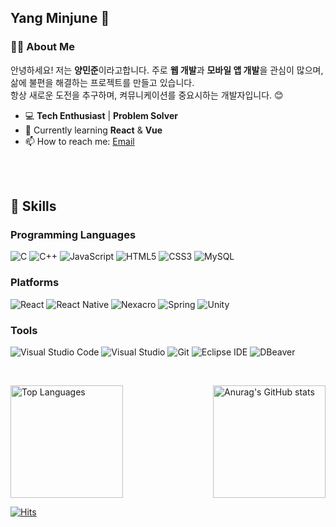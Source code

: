 ## Yang Minjune 👋

### 👨‍💻 About Me
안녕하세요! 저는 **양민준**이라고합니다. 주로 **웹 개발**과 **모바일 앱 개발**을 관심이 많으며, 삶에 불편을 해결하는 프로젝트를 만들고 있습니다.<br>
항상 새로운 도전을 추구하며, 켜뮤니케이션를 중요시하는 개발자입니다. 😊

- 💻 **Tech Enthusiast** | **Problem Solver**
- 🌱 Currently learning **React** & **Vue**
- 📫 How to reach me: [Email](mailto:yhs1535@naver.com)

<br><br>

## 💪 Skills

### Programming Languages
![C](https://img.shields.io/badge/C-A8B9CC.svg?&style=for-the-badge&logo=C&logoColor=white)
![C++](https://img.shields.io/badge/C++-00599C.svg?style=for-the-badge&logo=cplusplus&logoColor=white)
![JavaScript](https://img.shields.io/badge/JavaScript-F7DF1E.svg?&style=for-the-badge&logo=JavaScript&logoColor=white)
![HTML5](https://img.shields.io/badge/HTML5-E34F26.svg?&style=for-the-badge&logo=HTML5&logoColor=white)
![CSS3](https://img.shields.io/badge/CSS3-1572B6.svg?&style=for-the-badge&logo=CSS3&logoColor=white)
![MySQL](https://img.shields.io/badge/MySQL-4479A1.svg?&style=for-the-badge&logo=MySQL&logoColor=white)

### Platforms
![React](https://img.shields.io/badge/React-61DAFB.svg?style=for-the-badge&logo=React&logoColor=white)
![React Native](https://img.shields.io/badge/React%20Native-61DAFB.svg?style=for-the-badge&logo=React%20Native&logoColor=white)
![Nexacro](https://img.shields.io/badge/Nexacro-003A5B.svg?style=for-the-badge&logo=nexacro&logoColor=white)
![Spring](https://img.shields.io/badge/Spring-6DB33F.svg?style=for-the-badge&logo=Spring&logoColor=white)
![Unity](https://img.shields.io/badge/Unity-000000.svg?&style=for-the-badge&logo=Unity&logoColor=white)


### Tools
![Visual Studio Code](https://img.shields.io/badge/Visual%20Studio%20Code-007ACC.svg?style=for-the-badge&logo=visual-studio-code&logoColor=white)
![Visual Studio](https://img.shields.io/badge/Visual%20Studio-5C2D91.svg?style=for-the-badge&logo=visual-studio&logoColor=white)
![Git](https://img.shields.io/badge/Git-F05032.svg?&style=for-the-badge&logo=Git&logoColor=white)
![Eclipse IDE](https://img.shields.io/badge/Eclipse%20IDE-2C2255.svg?&style=for-the-badge&logo=Eclipse%20IDE&logoColor=white)
![DBeaver](https://img.shields.io/badge/DBeaver-003366.svg?style=for-the-badge&logo=dbeaver&logoColor=white)



﻿

<div style="display: flex; justify-content: space-between;">
    <a href="https://github.com/minjuniverse/minjuniverse">
      <img src="https://github-readme-stats.vercel.app/api/top-langs/?username=minjuniverse&langs_count=6&layout=compact&theme=white" alt="Top Languages" style="height: 180px;"/>     
    </a>
    <a href="https://github.com/minjuniverse">
      <img src="https://github-readme-stats.vercel.app/api?username=minjuniverse" alt="Anurag's GitHub stats" style="height: 180px;"/>
    </a>
</div>














[![Hits](https://hits.seeyoufarm.com/api/count/incr/badge.svg?url=https%3A%2F%2Fgithub.com%minjuniverse&count_bg=%2379C83D&title_bg=%23555555&icon=&icon_color=%23E7E7E7&title=hits&edge_flat=false)](https://hits.seeyoufarm.com)
<!--
**juneisjune/juneisjune** is a ✨ _special_ ✨ repository because its `README.md` (this file) appears on your GitHub profile.

![C](https://img.shields.io/badge/로고s-원하는색상코드.svg?&style=for-the-badge&logo=로고명&logoColor=로고색상)
[![Anurag's GitHub stats](https://github-readme-stats.vercel.app/api?username=anuraghazra)](https://github.com/anuraghazra/github-readme-stats)

Here are some ideas to get you started:

- 🔭 I’m currently working on ...
- 🌱 I’m currently learning ...
- 👯 I’m looking to collaborate on ...
- 🤔 I’m looking for help with ...
- 💬 Ask me about ...
- 📫 How to reach me: ...
- 😄 Pronouns: ...
- ⚡ Fun fact: ...
-->
